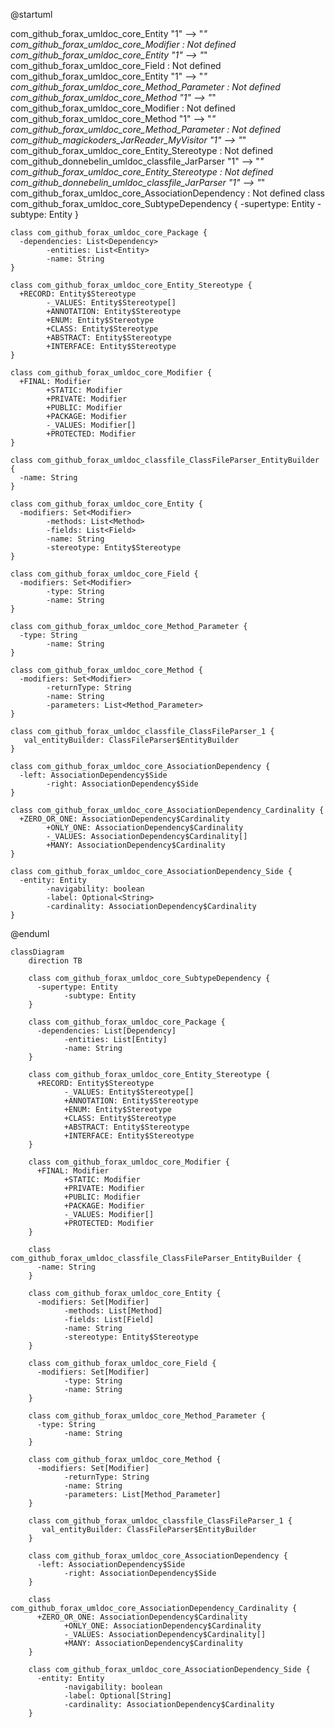 @startuml

com_github_forax_umldoc_core_Entity "1" -->  "*" com_github_forax_umldoc_core_Modifier : Not defined
com_github_forax_umldoc_core_Entity "1" -->  "*" com_github_forax_umldoc_core_Field : Not defined
com_github_forax_umldoc_core_Entity "1" -->  "*" com_github_forax_umldoc_core_Method_Parameter : Not defined
com_github_forax_umldoc_core_Method "1" -->  "*" com_github_forax_umldoc_core_Modifier : Not defined
com_github_forax_umldoc_core_Method "1" -->  "*" com_github_forax_umldoc_core_Method_Parameter : Not defined
com_github_magickoders_JarReader_MyVisitor "1" -->  "*" com_github_forax_umldoc_core_Entity_Stereotype : Not defined
com_github_donnebelin_umldoc_classfile_JarParser "1" -->  "*" com_github_forax_umldoc_core_Entity_Stereotype : Not defined
com_github_donnebelin_umldoc_classfile_JarParser "1" -->  "*" com_github_forax_umldoc_core_AssociationDependency : Not defined
    class com_github_forax_umldoc_core_SubtypeDependency {
      -supertype: Entity
			-subtype: Entity
    }

    class com_github_forax_umldoc_core_Package {
      -dependencies: List<Dependency>
			-entities: List<Entity>
			-name: String
    }

    class com_github_forax_umldoc_core_Entity_Stereotype {
      +RECORD: Entity$Stereotype
			-_VALUES: Entity$Stereotype[]
			+ANNOTATION: Entity$Stereotype
			+ENUM: Entity$Stereotype
			+CLASS: Entity$Stereotype
			+ABSTRACT: Entity$Stereotype
			+INTERFACE: Entity$Stereotype
    }

    class com_github_forax_umldoc_core_Modifier {
      +FINAL: Modifier
			+STATIC: Modifier
			+PRIVATE: Modifier
			+PUBLIC: Modifier
			+PACKAGE: Modifier
			-_VALUES: Modifier[]
			+PROTECTED: Modifier
    }

    class com_github_forax_umldoc_classfile_ClassFileParser_EntityBuilder {
      -name: String
    }

    class com_github_forax_umldoc_core_Entity {
      -modifiers: Set<Modifier>
			-methods: List<Method>
			-fields: List<Field>
			-name: String
			-stereotype: Entity$Stereotype
    }

    class com_github_forax_umldoc_core_Field {
      -modifiers: Set<Modifier>
			-type: String
			-name: String
    }

    class com_github_forax_umldoc_core_Method_Parameter {
      -type: String
			-name: String
    }

    class com_github_forax_umldoc_core_Method {
      -modifiers: Set<Modifier>
			-returnType: String
			-name: String
			-parameters: List<Method_Parameter>
    }

    class com_github_forax_umldoc_classfile_ClassFileParser_1 {
       val_entityBuilder: ClassFileParser$EntityBuilder
    }

    class com_github_forax_umldoc_core_AssociationDependency {
      -left: AssociationDependency$Side
			-right: AssociationDependency$Side
    }

    class com_github_forax_umldoc_core_AssociationDependency_Cardinality {
      +ZERO_OR_ONE: AssociationDependency$Cardinality
			+ONLY_ONE: AssociationDependency$Cardinality
			-_VALUES: AssociationDependency$Cardinality[]
			+MANY: AssociationDependency$Cardinality
    }

    class com_github_forax_umldoc_core_AssociationDependency_Side {
      -entity: Entity
			-navigability: boolean
			-label: Optional<String>
			-cardinality: AssociationDependency$Cardinality
    }

@enduml


```mermaid
classDiagram
    direction TB

    class com_github_forax_umldoc_core_SubtypeDependency {
      -supertype: Entity
			-subtype: Entity
    }

    class com_github_forax_umldoc_core_Package {
      -dependencies: List[Dependency]
			-entities: List[Entity]
			-name: String
    }

    class com_github_forax_umldoc_core_Entity_Stereotype {
      +RECORD: Entity$Stereotype
			-_VALUES: Entity$Stereotype[]
			+ANNOTATION: Entity$Stereotype
			+ENUM: Entity$Stereotype
			+CLASS: Entity$Stereotype
			+ABSTRACT: Entity$Stereotype
			+INTERFACE: Entity$Stereotype
    }

    class com_github_forax_umldoc_core_Modifier {
      +FINAL: Modifier
			+STATIC: Modifier
			+PRIVATE: Modifier
			+PUBLIC: Modifier
			+PACKAGE: Modifier
			-_VALUES: Modifier[]
			+PROTECTED: Modifier
    }

    class com_github_forax_umldoc_classfile_ClassFileParser_EntityBuilder {
      -name: String
    }

    class com_github_forax_umldoc_core_Entity {
      -modifiers: Set[Modifier]
			-methods: List[Method]
			-fields: List[Field]
			-name: String
			-stereotype: Entity$Stereotype
    }

    class com_github_forax_umldoc_core_Field {
      -modifiers: Set[Modifier]
			-type: String
			-name: String
    }

    class com_github_forax_umldoc_core_Method_Parameter {
      -type: String
			-name: String
    }

    class com_github_forax_umldoc_core_Method {
      -modifiers: Set[Modifier]
			-returnType: String
			-name: String
			-parameters: List[Method_Parameter]
    }

    class com_github_forax_umldoc_classfile_ClassFileParser_1 {
       val_entityBuilder: ClassFileParser$EntityBuilder
    }

    class com_github_forax_umldoc_core_AssociationDependency {
      -left: AssociationDependency$Side
			-right: AssociationDependency$Side
    }

    class com_github_forax_umldoc_core_AssociationDependency_Cardinality {
      +ZERO_OR_ONE: AssociationDependency$Cardinality
			+ONLY_ONE: AssociationDependency$Cardinality
			-_VALUES: AssociationDependency$Cardinality[]
			+MANY: AssociationDependency$Cardinality
    }

    class com_github_forax_umldoc_core_AssociationDependency_Side {
      -entity: Entity
			-navigability: boolean
			-label: Optional[String]
			-cardinality: AssociationDependency$Cardinality
    }

```